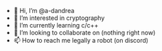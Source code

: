- 👋 Hi, I’m @a-dandrea
- 👀 I’m interested in cryptography
- 🌱 I’m currently learning c/c++
- 💞️ I’m looking to collaborate on (nothing right now)
- 📫 How to reach me legally a robot (on discord)

<!---
a-dandrea/a-dandrea is a ✨ special ✨ repository because its `README.md` (this file) appears on your GitHub profile.
You can click the Preview link to take a look at your changes.
--->
